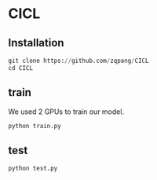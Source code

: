 # CICL

## Installation
```python
git clone https://github.com/zqpang/CICL
cd CICL
```

## train
We used 2 GPUs to train our model.
```python
python train.py
```

## test
```python
python test.py
```
